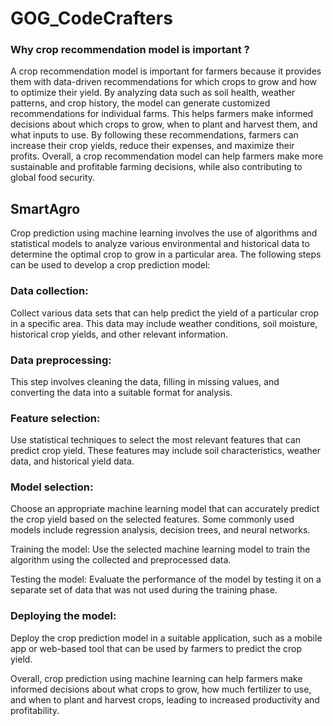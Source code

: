 # GOG_CodeCrafters

### Why crop recommendation model is important ? 
A crop recommendation model is important for farmers because it provides them with data-driven recommendations for which crops to grow and how to optimize their yield. By analyzing data such as soil health, weather patterns, and crop history, the model can generate customized recommendations for individual farms. 
This helps farmers make informed decisions about which crops to grow, when to plant and harvest them, and what inputs to use. By following these recommendations, farmers can increase their crop yields, reduce their expenses, and maximize their profits. Overall, a crop recommendation model can help farmers make more sustainable and profitable farming decisions, while also contributing to global food security.

## SmartAgro
Crop prediction using machine learning involves the use of algorithms and statistical models to analyze various environmental and historical data to determine the optimal crop to grow in a particular area. The following steps can be used to develop a crop prediction model:

### Data collection: 
  Collect various data sets that can help predict the yield of a particular crop in a specific area. This data may include weather conditions, soil moisture, historical crop yields, and other relevant information.

### Data preprocessing: 
  This step involves cleaning the data, filling in missing values, and converting the data into a suitable format for analysis.

### Feature selection: 
  Use statistical techniques to select the most relevant features that can predict crop yield. These features may include soil characteristics, weather data, and historical yield data.

### Model selection: 
  Choose an appropriate machine learning model that can accurately predict the crop yield based on the selected features. Some commonly used models include regression analysis, decision trees, and neural networks.

Training the model: Use the selected machine learning model to train the algorithm using the collected and preprocessed data.

Testing the model: Evaluate the performance of the model by testing it on a separate set of data that was not used during the training phase.

### Deploying the model: 
  Deploy the crop prediction model in a suitable application, such as a mobile app or web-based tool that can be used by farmers to predict the crop yield.

Overall, crop prediction using machine learning can help farmers make informed decisions about what crops to grow, how much fertilizer to use, and when to plant and harvest crops, leading to increased productivity and profitability.

